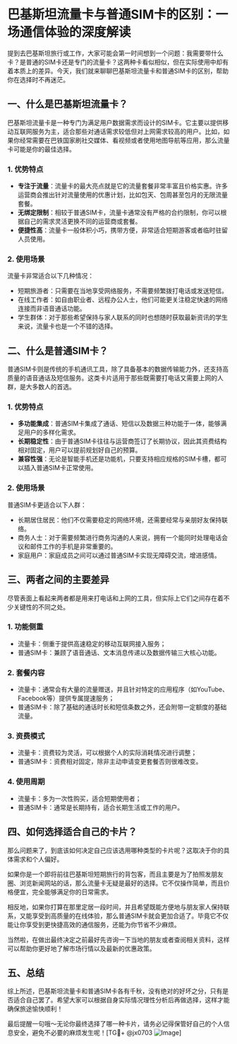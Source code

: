 # 巴基斯坦流量卡与普通SIM卡的区别：一场通信体验的深度解读

提到去巴基斯坦旅行或工作，大家可能会第一时间想到一个问题：我需要带什么卡？是普通的SIM卡还是专门的流量卡？这两种卡看似相似，但在实际使用中却有着本质上的差异。今天，我们就来聊聊巴基斯坦流量卡和普通SIM卡的区别，帮助你在选择时不再迷茫。

## 一、什么是巴基斯坦流量卡？

巴基斯坦流量卡是一种专门为满足用户数据需求而设计的SIM卡。它主要以提供移动互联网服务为主，适合那些对通话需求较低但对上网需求较高的用户。比如，如果你经常需要在巴铁国家刷社交媒体、看视频或者使用地图导航等应用，那么流量卡可能是你的最佳选择。

### 1. 优势特点
- **专注于流量**：流量卡的最大亮点就是它的流量套餐非常丰富且价格实惠。许多运营商会推出针对流量使用的优惠计划，比如包天、包周甚至包月的无限流量套餐。
- **无绑定限制**：相较于普通SIM卡，流量卡通常没有严格的合约限制，你可以根据自己的需求灵活更换不同的运营商或套餐。
- **便捷性高**：流量卡一般体积小巧，携带方便，非常适合短期游客或者临时驻留人员使用。

### 2. 使用场景
流量卡非常适合以下几种情况：
- 短期旅游者：只需要在当地享受网络服务，不需要频繁拨打电话或发送短信。
- 在线工作者：如自由职业者、远程办公人士，他们可能更关注稳定快速的网络连接而非语音通话功能。
- 学生群体：对于那些希望保持与家人联系的同时也想随时获取最新资讯的学生来说，流量卡也是一个不错的选择。

## 二、什么是普通SIM卡？

普通SIM卡则是传统的手机通讯工具，除了具备基本的数据传输能力外，还支持高质量的语音通话及短信服务。这类卡片适用于那些既需要打电话又需要上网的人群，是大多数人的首选。

### 1. 优势特点
- **多功能集成**：普通SIM卡集成了通话、短信以及数据三种功能于一体，能够满足用户的多样化需求。
- **长期稳定性**：由于普通SIM卡往往与运营商签订了长期协议，因此其资费结构相对固定，用户可以提前规划好自己的预算。
- **兼容性强**：无论是智能手机还是功能机，只要支持相应规格的SIM卡槽，都可以插入普通SIM卡正常使用。

### 2. 使用场景
普通SIM卡更适合以下人群：
- 长期居住居民：他们不仅需要稳定的网络环境，还需要经常与亲朋好友保持联络。
- 商务人士：对于需要频繁进行商务沟通的人来说，拥有一个能同时处理电话会议和邮件工作的手机是非常重要的。
- 家庭用户：家庭成员之间可以通过普通SIM卡实现无障碍交流，增进感情。

## 三、两者之间的主要差异

尽管表面上看起来两者都是用来打电话和上网的工具，但实际上它们之间存在着不少关键性的不同之处。

### 1. 功能侧重
- 流量卡：侧重于提供高速稳定的移动互联网接入服务；
- 普通SIM卡：兼顾了语音通话、文本消息传递以及数据传输三大核心功能。

### 2. 套餐内容
- 流量卡：通常会有大量的流量赠送，并且针对特定的应用程序（如YouTube、Facebook等）提供专属提速服务；
- 普通SIM卡：除了基础的通话时长和短信条数之外，还会附带一定额度的基础流量。

### 3. 资费模式
- 流量卡：资费较为灵活，可以根据个人的实际消耗情况进行调整；
- 普通SIM卡：资费相对固定，除非主动申请变更套餐否则很难改变。

### 4. 使用周期
- 流量卡：多为一次性购买，适合短期使用者；
- 普通SIM卡：通常是长期持有，适合长期生活或工作的用户。

## 四、如何选择适合自己的卡片？

那么问题来了，到底该如何决定自己应该选用哪种类型的卡片呢？这取决于你的具体需求和个人偏好。

如果你是一个即将前往巴基斯坦短期旅行的背包客，而且主要是为了拍照发朋友圈、浏览新闻网站的话，那么流量卡无疑是最好的选择。它不仅操作简单，而且价格便宜，完全能够满足你的日常需求。

相反地，如果你打算在那里定居一段时间，并且希望既能方便地与朋友家人保持联系，又能享受到高质量的在线体验，那么普通SIM卡就会更加合适了。毕竟它不仅能让你享受到更快捷高效的通信服务，还能为你节省不少麻烦。

当然啦，在做出最终决定之前最好先咨询一下当地的朋友或者查阅相关资料，这样可以帮助你更好地了解市场行情以及最新的优惠政策。

## 五、总结

综上所述，巴基斯坦流量卡和普通SIM卡各有千秋，没有绝对的好坏之分，只有是否适合自己罢了。希望大家可以根据自身实际情况理性分析后再做选择，这样才能确保旅途愉快顺利！

最后提醒一句哦～无论你最终选择了哪一种卡片，请务必记得保管好自己的个人信息安全，避免不必要的麻烦发生呢！[TG💪+ @jx0703 ![Image](https://github.com/user-attachments/assets/dbca1d08-cadb-493c-b0ec-ad6f7a83f270)]
